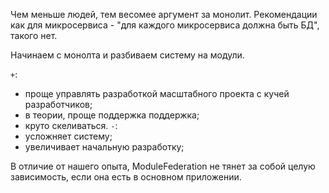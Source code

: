 Чем меньше людей, тем весомее аргумент за монолит. Рекомендации как для микросервиса - "для каждого микросервиса должна быть БД", такого нет.

Начинаем с монолта и разбиваем систему на модули.

`+`:
- проще управлять разработкой масштабного проекта с кучей разработчиков;
- в теории, проще поддержка поддержка;
- круто скеливаться.
`-`: 
- усложняет систему;
- увеличивает начальную разработку;



В отличие от нашего опыта, ModuleFederation не тянет за собой целую зависимость, если она есть в основном приложении.